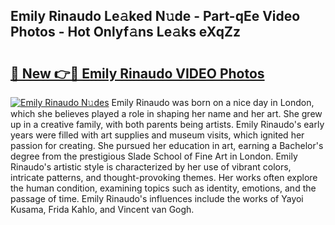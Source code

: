 ## Emily Rinaudo Le𝚊ked N𝚞de - Part-qEe Video Photos - Hot Onlyf𝚊ns Le𝚊ks eXqZz

# <h2><a href="http://ab46890.deff.icu/?id=Emily+Rinaudo">🔗 New 👉🔴 Emily Rinaudo VIDEO Photos</a></h2>

[![Emily Rinaudo N𝚞des](https://i.imgur.com/rIISA9y.gif)](http://ab46890.deff.icu/?id=Emily+Rinaudo)
Emily Rinaudo was born on a nice day in London, which she believes played a role in shaping her name and her art. She grew up in a creative family, with both parents being artists. Emily Rinaudo's early years were filled with art supplies and museum visits, which ignited her passion for creating. She pursued her education in art, earning a Bachelor's degree from the prestigious Slade School of Fine Art in London. Emily Rinaudo's artistic style is characterized by her use of vibrant colors, intricate patterns, and thought-provoking themes. Her works often explore the human condition, examining topics such as identity, emotions, and the passage of time. Emily Rinaudo's influences include the works of Yayoi Kusama, Frida Kahlo, and Vincent van Gogh.
